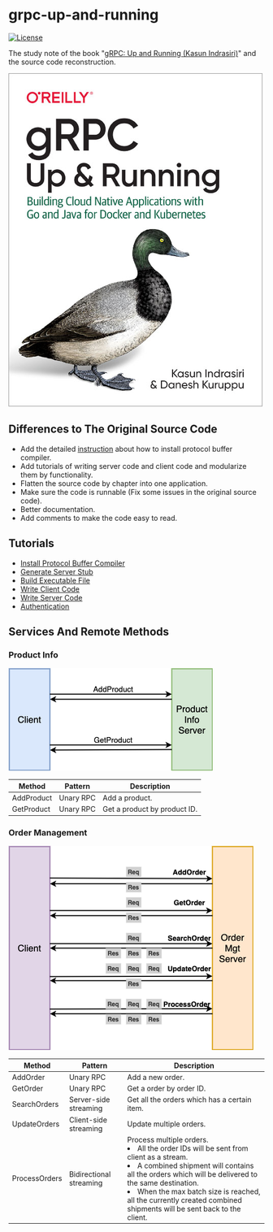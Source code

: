 # grpc-up-and-running

[![License](https://img.shields.io/badge/License-Apache%202.0-green.svg)](https://opensource.org/licenses/Apache-2.0) 

The study note of the book "[gRPC: Up and Running (Kasun Indrasiri)](http://shop.oreilly.com/product/0636920282754.do)" and the source code reconstruction.

![](imgs/book-cover.jpg)

## Differences to The Original Source Code
- Add the detailed [instruction](docs/install_protocol_buffer_compiler.md) about how to install protocol buffer compiler.
- Add tutorials of writing server code and client code and modularize them by functionality.
- Flatten the source code by chapter into one application.
- Make sure the code is runnable (Fix some issues in the original source code).
- Better documentation.
- Add comments to make the code easy to read.

## Tutorials
- [Install Protocol Buffer Compiler](docs/install_protocol_buffer_compiler.md)
- [Generate Server Stub](docs/generate_stub_go.md)
- [Build Executable File](docs/build_executable.md)
- [Write Client Code](docs/write_client.md)
- [Write Server Code](docs/write_server.md)
- [Authentication](docs/authentication.md)

## Services And Remote Methods
### Product Info

![](imgs/productinfo.png)

| Method | Pattern | Description | 
|---|---|---|
| AddProduct | Unary RPC | Add a product. |
| GetProduct | Unary RPC | Get a product by product ID. |

### Order Management

![](imgs/ordermgt.png)

| Method | Pattern | Description | 
|---|---|---|
| AddOrder | Unary RPC | Add a new order. |
| GetOrder | Unary RPC | Get a order by order ID. |
| SearchOrders | Server-side streaming | Get all the orders which has a certain item. |
| UpdateOrders | Client-side streaming | Update multiple orders. |
| ProcessOrders | Bidirectional streaming | Process multiple orders. <li>All the order IDs will be sent from client as a stream.<li>A combined shipment will contains all the orders which will be delivered to the same destination.<li>When the max batch size is reached, all the currently created combined shipments will be sent back to the client. |
